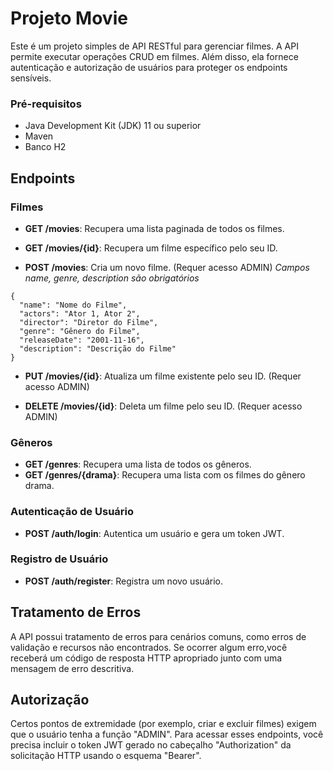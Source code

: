 # Projeto Movie

Este é um projeto simples de API RESTful para gerenciar filmes. A API permite executar operações CRUD em filmes. Além disso, ela fornece autenticação e autorização de usuários para proteger os endpoints sensíveis.

### Pré-requisitos

- Java Development Kit (JDK) 11 ou superior
- Maven
- Banco H2

## Endpoints

### Filmes

- **GET /movies**: Recupera uma lista paginada de todos os filmes.

- **GET /movies/{id}**: Recupera um filme específico pelo seu ID.

- **POST /movies**: Cria um novo filme. (Requer acesso ADMIN) *Campos name, genre, description são obrigatórios*
```
{
  "name": "Nome do Filme",
  "actors": "Ator 1, Ator 2",
  "director": "Diretor do Filme",
  "genre": "Gênero do Filme",
  "releaseDate": "2001-11-16",
  "description": "Descrição do Filme"
}
```
- **PUT /movies/{id}**: Atualiza um filme existente pelo seu ID. (Requer acesso ADMIN)

- **DELETE /movies/{id}**: Deleta um filme pelo seu ID. (Requer acesso ADMIN)

### Gêneros

- **GET /genres**: Recupera uma lista de todos os gêneros.
- **GET /genres/{drama}**: Recupera uma lista com os filmes do gênero drama.

### Autenticação de Usuário

- **POST /auth/login**: Autentica um usuário e gera um token JWT.

### Registro de Usuário

- **POST /auth/register**: Registra um novo usuário.

## Tratamento de Erros

A API possui tratamento de erros para cenários comuns, como erros de validação e recursos não encontrados. Se ocorrer algum erro,você receberá um código de resposta HTTP apropriado junto com uma mensagem de erro descritiva.

## Autorização
Certos pontos de extremidade (por exemplo, criar e excluir filmes) exigem que o usuário tenha a função "ADMIN". Para acessar esses endpoints, você precisa incluir o token JWT gerado no cabeçalho "Authorization" da solicitação HTTP usando o esquema "Bearer".
